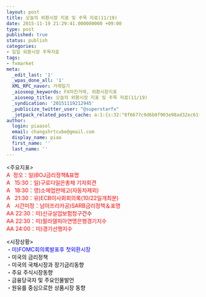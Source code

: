```yaml
---
layout: post
title: 오늘의 외환시장 지표 및 주목 자료(11/19)
date: 2015-11-19 21:29:41.000000000 +09:00
type: post
published: true
status: publish
categories:
- 일일 외환시장 주목자료
tags:
- fxmarket
meta:
  _edit_last: '1'
  _wpas_done_all: '1'
  XML_RPC_naver: 거래일기
  _aioseop_keywords: FX마진거래, 외환시장지표
  _aioseop_title: 오늘의 외환시장 지표 및 주목 자료(11/19)
  _syndication: '20151119212945'
  _publicize_twitter_user: "@superstarfx"
  _jetpack_related_posts_cache: a:1:{s:32:"8f6677c9d6b0f903e98ad32ec61f8deb";a:2:{s:7:"expires";i:1459631211;s:7:"payload";a:3:{i:0;a:1:{s:2:"id";i:847;}i:1;a:1:{s:2:"id";i:832;}i:2;a:1:{s:2:"id";i:777;}}}}
author:
  login: piaasol
  email: changshrtcube@gmail.com
  display_name: piaa
  first_name: ''
  last_name: ''
---
```

<p>&lt;주요지표&gt;<br /><span style="color: #ff0000;">A  정오：일)BOJ금리정책&amp;표명</span><br /><span style="color: #ff0000;">A   15:30：일)구로다일은총채 기자회견</span><br /><span style="color: #ff0000;">A   18:30：영)소매업판매고(자동차제외)</span><br /><span style="color: #ff0000;">A   21:30：유)ECB이사회회의록(10/22일개최분)</span><br /><span style="color: #ff0000;">A   시간미정：남아프리카공)SARB금리정책＆표명</span><br /><span style="color: #ff0000;">AA 22:30：미)신규실업보험청구<span style="color: #990000;">건수</span></span><br /><span style="color: #ff0000;">AA 22:30：미)필라델피아연맹은행경기지수</span><br /><span style="color: #ff0000;">AA 24:00：미)경기선행지수</span></p>
<p><span style="color: #000000;">&lt;시장상황&gt; <br /></span><span style="color: #0000ff;">・미)FOMC회의록발표후 첫외환시장<b><br /></b></span><span style="color: #000000;">・미국의 금리정책</span><br /><span style="color: #000000;">・미국의 국채시장과 장기금리동향</span><br /><span style="color: #000000;">・주요 주식시장동향</span><br /><span style="color: #000000;">・금융당국자 및 주요인물발언</span><br /><span style="color: #000000;">・원유를 중심으로한 상품시장 동향</span></p>
